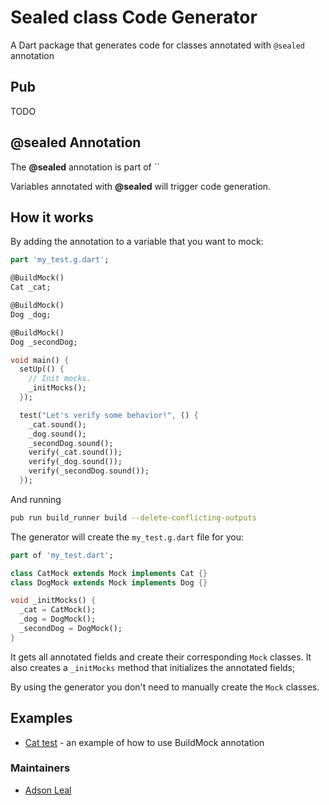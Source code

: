 # Sealed class Code Generator

A Dart package that generates code for classes annotated with `@sealed` annotation


## Pub

TODO

## @sealed Annotation

The **@sealed** annotation is part of  ``

Variables annotated with **@sealed** will trigger code generation.

## How it works

By adding the annotation to a variable that you want to mock:

```dart
part 'my_test.g.dart';

@BuildMock()
Cat _cat;

@BuildMock()
Dog _dog;

@BuildMock()
Dog _secondDog;

void main() {
  setUp(() {
    // Init mocks.
    _initMocks();
  });

  test("Let's verify some behavior!", () {
    _cat.sound();
    _dog.sound();
    _secondDog.sound();
    verify(_cat.sound());
    verify(_dog.sound());
    verify(_secondDog.sound());
  });
```

And running
```bash
pub run build_runner build --delete-conflicting-outputs
```

The generator will create the `my_test.g.dart` file for you:

```dart
part of 'my_test.dart';

class CatMock extends Mock implements Cat {}
class DogMock extends Mock implements Dog {}

void _initMocks() {
  _cat = CatMock();
  _dog = DogMock();
  _secondDog = DogMock();
}
```

It gets all annotated fields and create their corresponding `Mock` classes.
It also creates a  `_initMocks` method that initializes the annotated fields;

By using the generator you don't need to manually create the `Mock` classes.

## Examples

- [Cat test](https://github.com/adsonpleal/mockito-code-generator/tree/master/example) - an example of how to use BuildMock annotation

### Maintainers

- [Adson Leal](https://github.com/adsonpleal)
